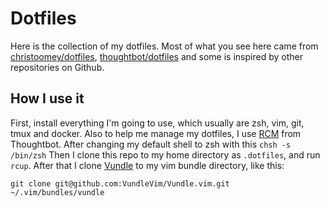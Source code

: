 # Dotfiles

Here is the collection of my dotfiles. Most of what you see here came from
[christoomey/dotfiles](https://github.com/christoomey/dotfiles/),
[thoughtbot/dotfiles](https://github.com/thoughtbot/dotfiles/) and some is
inspired by other repositories on Github.

## How I use it

First, install everything I'm going to use, which usually are zsh, vim, git, 
tmux and docker. Also to help me manage my dotfiles, I use
[RCM](https://github.com/thoughtbot/rcm) from Thoughtbot. After changing my
default shell to zsh with this `chsh -s /bin/zsh` Then I clone this
repo to my home directory as `.dotfiles`, and run `rcup`. After that I clone
[Vundle](https://github.com/VundleVim/Vundle.vim) to my vim bundle directory, like this:

```
git clone git@github.com:VundleVim/Vundle.vim.git ~/.vim/bundles/vundle
```

